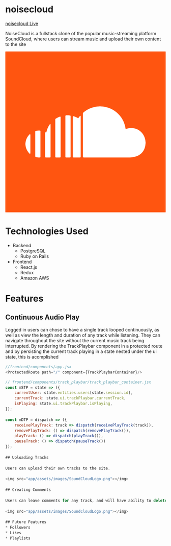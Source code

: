 # noisecloud

[noisecloud Live](https://noisecloud.herokuapp.com/#/)

NoiseCloud is a fullstack clone of the popular music-streaming platform SoundCloud, where users can stream music and upload their own content to the site

<img src="app/assets/images/SoundCloudLogo.png"></img>

# Technologies Used
* Backend
  * PostgreSQL
  * Ruby on Rails
* Frontend
  * React.js
  * Redux
  * Amazon AWS

# Features
## Continuous Audio Play

Logged in users can chose to have a single track looped continuously, as well as view the length and duration of any track while listening. They can navigate throughout the site without the current music track being interrupted. By rendering the TrackPlaybar component in a protected route and by persisting the current track playing in a state nested under the ui state, this is acomplished

```javascript
//frontend/components/app.jsx
<ProtectedRoute path="/" component={TrackPlaybarContainer}/>
```
```javascript
// frontend/components/track_playbar/track_playbar_container.jsx
const mSTP = state => ({
    currentUser: state.entities.users[state.session.id],
    currentTrack: state.ui.trackPlaybar.currentTrack,
    isPlaying: state.ui.trackPlaybar.isPlaying,
});

const mDTP = dispatch => ({
    receivePlayTrack: track => dispatch(receivePlayTrack(track)),
    removePlayTrack: () => dispatch(removePlayTrack()), 
    playTrack: () => dispatch(playTrack()),
    pauseTrack: () => dispatch(pauseTrack())
});

## Uploading Tracks

Users can upload their own tracks to the site. 

<img src="app/assets/images/SoundCloudLogo.png"></img>

## Creating Comments

Users can leave comments for any track, and will have ability to delete their own comments.

<img src="app/assets/images/SoundCloudLogo.png"></img>

## Future Features
* Followers 
* Likes
* Playlists
